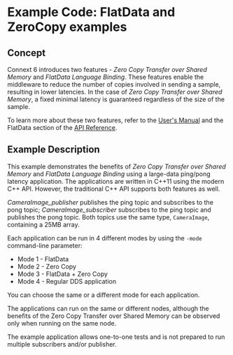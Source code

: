 # Example Code: FlatData and ZeroCopy examples

## Concept

Connext 6 introduces two features - *Zero Copy Transfer over Shared Memory* and
*FlatData Language Binding*. These features enable the middleware to reduce the
number of copies involved in sending a sample, resulting in lower latencies. In
the case of *Zero Copy Transfer over Shared Memory*, a fixed minimal latency is
guaranteed regardless of the size of the sample.

To learn more about these two features, refer to the [User's
Manual](https://community.rti.com/static/documentation/connext-dds/current/doc/manuals/connext_dds/html_files/RTI_ConnextDDS_CoreLibraries_UsersManual/index.htm#UsersManual/SendingLargeData.htm%3FTocPath%3DPart%25203%253A%2520Advanced%2520Concepts%7C22.%2520Sending%2520Large%2520Data%7C_____0)
and the FlatData section of the [API
Reference](https://community.rti.com/static/documentation/connext-dds/current/doc/api/connext_dds/api_cpp2/group__RTIFlatDataModule.html).

## Example Description

This example demonstrates the benefits of *Zero Copy Transfer over Shared
Memory* and *FlatData Language Binding* using a large-data ping/pong latency
application. The applications are written in C++11 using the modern C++ API.
However, the traditional C++ API supports both features as well.

*CameraImage_publisher* publishes the ping topic and subscribes to the pong
topic; *CameraImage_subscriber* subscribes to the ping topic and publishes the
pong topic. Both topics use the same type, `CameraImage`, containing a 25MB
array.

Each application can be run in 4 different modes by using the `-mode`
command-line parameter:

- Mode 1 - FlatData
- Mode 2 - Zero Copy
- Mode 3 - FlatData + Zero Copy
- Mode 4 - Regular DDS application

You can choose the same or a different mode for each application.

The applications can run on the same or different nodes, although the benefits
of the Zero Copy Transfer over Shared Memory can be observed only when running
on the same node.

The example application allows one-to-one tests and is not prepared to run
multiple subscribers and/or publisher.
